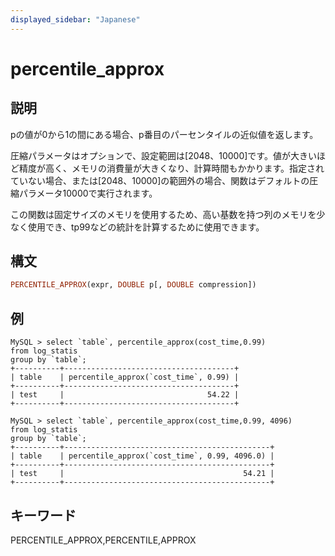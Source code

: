 ```yaml
---
displayed_sidebar: "Japanese"
---
```


# percentile_approx

## 説明

pの値が0から1の間にある場合、p番目のパーセンタイルの近似値を返します。

圧縮パラメータはオプションで、設定範囲は[2048、10000]です。値が大きいほど精度が高く、メモリの消費量が大きくなり、計算時間もかかります。指定されていない場合、または[2048、10000]の範囲外の場合、関数はデフォルトの圧縮パラメータ10000で実行されます。

この関数は固定サイズのメモリを使用するため、高い基数を持つ列のメモリを少なく使用でき、tp99などの統計を計算するために使用できます。

## 構文

```Haskell
PERCENTILE_APPROX(expr, DOUBLE p[, DOUBLE compression])
```

## 例

```plain text
MySQL > select `table`, percentile_approx(cost_time,0.99)
from log_statis
group by `table`;
+----------+--------------------------------------+
| table    | percentile_approx(`cost_time`, 0.99) |
+----------+--------------------------------------+
| test     |                                54.22 |
+----------+--------------------------------------+

MySQL > select `table`, percentile_approx(cost_time,0.99, 4096)
from log_statis
group by `table`;
+----------+----------------------------------------------+
| table    | percentile_approx(`cost_time`, 0.99, 4096.0) |
+----------+----------------------------------------------+
| test     |                                        54.21 |
+----------+----------------------------------------------+
```

## キーワード

PERCENTILE_APPROX,PERCENTILE,APPROX